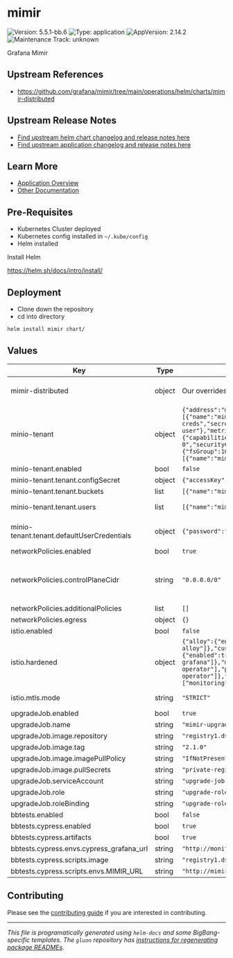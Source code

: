 <!-- Warning: Do not manually edit this file. See notes on gluon + helm-docs at the end of this file for more information. -->
# mimir

![Version: 5.5.1-bb.6](https://img.shields.io/badge/Version-5.5.1--bb.6-informational?style=flat-square) ![Type: application](https://img.shields.io/badge/Type-application-informational?style=flat-square) ![AppVersion: 2.14.2](https://img.shields.io/badge/AppVersion-2.14.2-informational?style=flat-square) ![Maintenance Track: unknown](https://img.shields.io/badge/Maintenance_Track-unknown-red?style=flat-square)

Grafana Mimir

## Upstream References

- <https://github.com/grafana/mimir/tree/main/operations/helm/charts/mimir-distributed>

## Upstream Release Notes

- [Find upstream helm chart changelog and release notes here](https://github.com/grafana/mimir/blob/main/operations/helm/charts/mimir-distributed/CHANGELOG.md)
- [Find upstream application changelog and release notes here](https://grafana.com/docs/mimir/latest/release-notes/)

## Learn More

- [Application Overview](docs/overview.md)
- [Other Documentation](docs/)

## Pre-Requisites

- Kubernetes Cluster deployed
- Kubernetes config installed in `~/.kube/config`
- Helm installed

Install Helm

https://helm.sh/docs/intro/install/

## Deployment

- Clone down the repository
- cd into directory

```bash
helm install mimir chart/
```

## Values

| Key | Type | Default | Description |
|-----|------|---------|-------------|
| mimir-distributed | object | Our overrides are defined in charts/values.yaml file. | See https://github.com/grafana/mimir/blob/main/operations/helm/charts/mimir-distributed/values.yaml for available values. |
| minio-tenant | object | `{"address":"minio.mimir.svc.cluster.local","enabled":false,"tenant":{"buckets":[{"name":"mimir"}],"configSecret":{"accessKey":"minio","name":"mimir-objstore-creds","secretKey":"minio123"},"defaultUserCredentials":{"password":"supersecret","username":"mimir-user"},"metrics":{"enabled":false,"memory":"128M","port":9000},"pools":[{"containerSecurityContext":{"capabilities":{"drop":["ALL"]}},"labels":{"app":"minio","app.kubernetes.io/name":"minio"},"name":"pool-0","securityContext":{"fsGroup":1001,"runAsGroup":1001,"runAsUser":1001},"servers":1,"size":"750Mi","volumesPerServer":4}],"users":[{"name":"mimir-user-credentials"}]},"waitJob":{"enabled":false}}` | Configuration for the Big Bang MinIO tenant subchart. See repo https://repo1.dso.mil/big-bang/product/packages/minio for configuring values.yaml |
| minio-tenant.enabled | bool | `false` | Enable MinIO instance support, must have minio-operator installed |
| minio-tenant.tenant.configSecret | object | `{"accessKey":"minio","name":"mimir-objstore-creds","secretKey":"minio123"}` | MinIO root credentials |
| minio-tenant.tenant.buckets | list | `[{"name":"mimir"}]` | Buckets to be provisioned to for tenant |
| minio-tenant.tenant.users | list | `[{"name":"mimir-user-credentials"}]` | Name of the Secret that will contain the defaultUserCredentials generated for Tenant User |
| minio-tenant.tenant.defaultUserCredentials | object | `{"password":"supersecret","username":"mimir-user"}` | User credentials to create as a secret for above user. Otherwise password is randomly generated. This auth is not required to be set or reclaimed for minio use with mimir |
| networkPolicies.enabled | bool | `true` | Toggle networkPolicies |
| networkPolicies.controlPlaneCidr | string | `"0.0.0.0/0"` | Control Plane CIDR, defaults to 0.0.0.0/0, use `kubectl get endpoints -n default kubernetes` to get the CIDR range needed for your cluster Must be an IP CIDR range (x.x.x.x/x - ideally with /32 for the specific IP of a single endpoint, broader range for multiple masters/endpoints) Used by package NetworkPolicies to allow Kube API access |
| networkPolicies.additionalPolicies | list | `[]` |  |
| networkPolicies.egress | object | `{}` |  |
| istio.enabled | bool | `false` | Toggle istio configuration |
| istio.hardened | object | `{"alloy":{"enabled":true,"namespaces":["monitoring"],"principals":["cluster.local/ns/monitoring/sa/monitoring-alloy"]},"customAuthorizationPolicies":[],"customServiceEntries":[],"enabled":false,"grafana":{"enabled":true,"namespaces":["monitoring"],"principals":["cluster.local/ns/monitoring/sa/monitoring-grafana"]},"minio":{"enabled":true},"minioOperator":{"enabled":true,"namespaces":["minio-operator"],"principals":["cluster.local/ns/minio-operator/sa/minio-operator"]},"outboundTrafficPolicyMode":"REGISTRY_ONLY","prometheus":{"enabled":true,"namespaces":["monitoring"],"principals":["cluster.local/ns/monitoring/sa/monitoring-monitoring-kube-prometheus"]}}` | Default peer authentication values |
| istio.mtls.mode | string | `"STRICT"` | STRICT = Allow only mutual TLS traffic, PERMISSIVE = Allow both plain text and mutual TLS traffic |
| upgradeJob.enabled | bool | `true` |  |
| upgradeJob.name | string | `"mimir-upgrade-job"` |  |
| upgradeJob.image.repository | string | `"registry1.dso.mil/ironbank/big-bang/base"` | image repository for upgradeJob |
| upgradeJob.image.tag | string | `"2.1.0"` | image tag for upgradeJob |
| upgradeJob.image.imagePullPolicy | string | `"IfNotPresent"` |  |
| upgradeJob.image.pullSecrets | string | `"private-registry"` |  |
| upgradeJob.serviceAccount | string | `"upgrade-job-svc-account"` |  |
| upgradeJob.role | string | `"upgrade-role"` |  |
| upgradeJob.roleBinding | string | `"upgrade-rolebinding"` |  |
| bbtests.enabled | bool | `false` |  |
| bbtests.cypress.enabled | bool | `true` |  |
| bbtests.cypress.artifacts | bool | `true` |  |
| bbtests.cypress.envs.cypress_grafana_url | string | `"http://monitoring-grafana.monitoring.svc.cluster.local"` |  |
| bbtests.cypress.scripts.image | string | `"registry1.dso.mil/ironbank/big-bang/base:2.1.0"` |  |
| bbtests.cypress.scripts.envs.MIMIR_URL | string | `"http://mimir-mimir-distributor.mimir.svc:8080"` |  |

## Contributing

Please see the [contributing guide](./CONTRIBUTING.md) if you are interested in contributing.

---

_This file is programatically generated using `helm-docs` and some BigBang-specific templates. The `gluon` repository has [instructions for regenerating package READMEs](https://repo1.dso.mil/big-bang/product/packages/gluon/-/blob/master/docs/bb-package-readme.md)._

